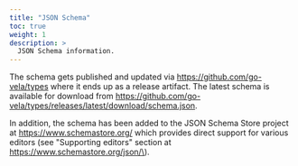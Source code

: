 ```yaml
---
title: "JSON Schema"
toc: true
weight: 1
description: >
  JSON Schema information.
---
```


The schema gets published and updated via https://github.com/go-vela/types where it ends up as a release artifact. The latest schema is available for download from https://github.com/go-vela/types/releases/latest/download/schema.json.

In addition, the schema has been added to the JSON Schema Store project at https://www.schemastore.org/ which provides direct support for various editors (see "Supporting editors" section at https://www.schemastore.org/json/\).